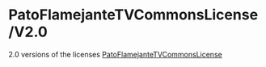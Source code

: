 # PatoFlamejanteTVCommonsLicense/V2.0
2.0 versions of the licenses [PatoFlamejanteTVCommonsLicense](PFTVCL.md)
